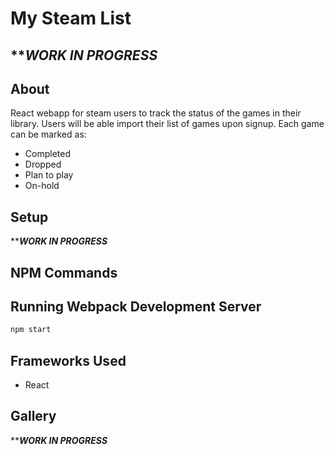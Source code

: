 # My Steam List

## *****WORK IN PROGRESS***

## About

React webapp for steam users to track the status of the games in their library. Users will be able import their list of games upon signup. Each game can be marked as:
  - Completed
  - Dropped
  - Plan to play
  - On-hold

## Setup

*****WORK IN PROGRESS***

## NPM Commands
## Running Webpack Development Server

```sh
npm start
```






## Frameworks Used
- React

## Gallery
*****WORK IN PROGRESS***
